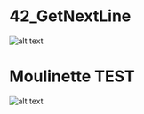 # 42_GetNextLine

![alt text](https://user-images.githubusercontent.com/17336024/74276488-1bd84900-4d16-11ea-84c5-a4aac006c36a.png)

# Moulinette TEST
![alt text](https://user-images.githubusercontent.com/17336024/74438570-c82b4400-4e6a-11ea-9f34-301c908eb0fe.png)
